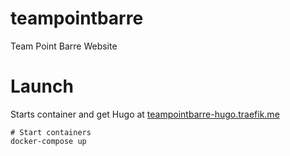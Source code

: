 # teampointbarre
Team Point Barre Website

# Launch

Starts container and get Hugo at [teampointbarre-hugo.traefik.me](teampointbarre-hugo.traefik.me)

```shell
# Start containers
docker-compose up
```
